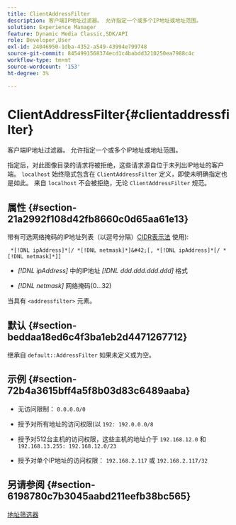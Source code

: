 ```yaml
---
title: ClientAddressFilter
description: 客户端IP地址过滤器。 允许指定一个或多个IP地址或地址范围。
solution: Experience Manager
feature: Dynamic Media Classic,SDK/API
role: Developer,User
exl-id: 24046950-1dba-4352-a549-43994e799748
source-git-commit: 8454991568374ecd1c4babdd3210250ea7988c4c
workflow-type: tm+mt
source-wordcount: '153'
ht-degree: 3%

---
```


# ClientAddressFilter{#clientaddressfilter}

客户端IP地址过滤器。 允许指定一个或多个IP地址或地址范围。

指定后，对此图像目录的请求将被拒绝，这些请求源自位于未列出IP地址的客户端。 `localhost` 始终隐式包含在 `ClientAddressFilter` 定义，即使未明确指定也是如此。 来自 `localhost` 不会被拒绝，无论 `ClientAddressFilter` 规范。

## 属性 {#section-21a2992f108d42fb8660c0d65aa61e13}

带有可选网络掩码的IP地址列表（以逗号分隔）[CIDR表示法](https://en.wikipedia.org/wiki/Classless_Inter-Domain_Routing#CIDR_notation) 使用):

` *[!DNL ipAddress]*[/ *[!DNL netmask]*]&#42;[, *[!DNL ipAddress]*[/ *[!DNL netmask]*]]`

* *[!DNL ipAddress]* 中的IP地址 *[!DNL ddd.ddd.ddd.ddd]* 格式

* *[!DNL netmask]* 网络掩码(0...32)

当具有 `<addressfilter>` 元素。

## 默认 {#section-beddaa18ed6c4f3ba1eb2d4471267712}

继承自 `default::AddressFilter` 如果未定义或为空。

## 示例 {#section-72b4a3615bff4a5f8b03d83c6489aaba}

* 无访问限制： `0.0.0.0/0`
* 授予对所有地址的访问权限(以 `192: 192.0.0.0/8`
* 授予对512台主机的访问权限，这些主机的地址介于 `192.168.12.0` 和 `192.168.13.255: 192.168.12.0/23`

* 授予对单个IP地址的访问权限： `192.168.2.117` 或 `192.168.2.117/32`

## 另请参阅 {#section-6198780c7b3045aabd211eefb38bc565}

[地址筛选器](../../../../../ir-api/material-cat/image-rendering-api-ref/c-ir-material-catalog/c-ir-attributes-reference/r-ir-clientaddressfilter.md#reference-52a541cec0b0424faf263d1fb4946b5f)
